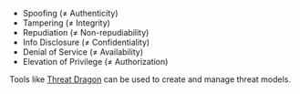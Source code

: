 - Spoofing (≠ Authenticity)
- Tampering (≠ Integrity)
- Repudiation (≠ Non-repudiability)
- Info Disclosure (≠ Confidentiality)
- Denial of Service (≠ Availability)
- Elevation of Privilege (≠ Authorization)

Tools like [Threat Dragon](https://www.threatdragon.com/) can be used to create and manage threat models.
